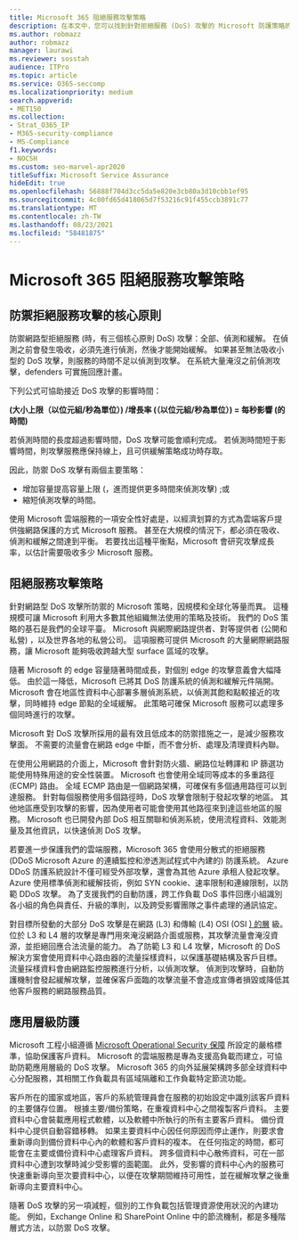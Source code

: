 ```yaml
---
title: Microsoft 365 阻絕服務攻擊策略
description: 在本文中，您可以找到針對拒絕服務 (DoS) 攻擊的 Microsoft 防護策略的概述。
ms.author: robmazz
author: robmazz
manager: laurawi
ms.reviewer: sosstah
audience: ITPro
ms.topic: article
ms.service: O365-seccomp
ms.localizationpriority: medium
search.appverid:
- MET150
ms.collection:
- Strat_O365_IP
- M365-security-compliance
- MS-Compliance
f1.keywords:
- NOCSH
ms.custom: seo-marvel-apr2020
titleSuffix: Microsoft Service Assurance
hideEdit: true
ms.openlocfilehash: 56888f704d3cc5da5e820e3cb80a3d10cbb1ef95
ms.sourcegitcommit: 4c00fd65d418065d7f53216c91f455ccb3891c77
ms.translationtype: MT
ms.contentlocale: zh-TW
ms.lasthandoff: 08/23/2021
ms.locfileid: "58481875"
---
```

# <a name="microsoft-365-denial-of-service-defense-strategy"></a>Microsoft 365 阻絕服務攻擊策略

## <a name="core-principles-of-defense-against-denial-of-service-attacks"></a>防禦拒絕服務攻擊的核心原則

防禦網路型拒絕服務 (時，有三個核心原則 DoS) 攻擊：全部、偵測和緩解。 在偵測之前會發生吸收，必須先進行偵測，然後才能開始緩解。 如果甚至無法吸收小型的 DoS 攻擊，則服務的時間不足以偵測到攻擊。 在系統大量淹沒之前偵測攻擊，defenders 可實施回應計畫。

下列公式可協助接近 DoS 攻擊的影響時間：

  **(大小上限（以位元組/秒為單位）) /增長率 (（以位元組/秒為單位）) = 每秒影響 (的時間)**

若偵測時間的長度超過影響時間，DoS 攻擊可能會順利完成。 若偵測時間短于影響時間，則攻擊服務應保持線上，且可供緩解策略成功時存取。

因此，防禦 DoS 攻擊有兩個主要策略：

- 增加容量提高容量上限 (，進而提供更多時間來偵測攻擊) ;或
- 縮短偵測攻擊的時間。

使用 Microsoft 雲端服務的一項安全性好處是，以經濟划算的方式為雲端客戶提供強網路保護的方式 Microsoft 服務。 甚至在大規模的情況下，都必須在吸收、偵測和緩解之間達到平衡。 若要找出這種平衡點，Microsoft 會研究攻擊成長率，以估計需要吸收多少 Microsoft 服務。

## <a name="denial-of-service-defense-strategy"></a>阻絕服務攻擊策略

針對網路型 DoS 攻擊所防禦的 Microsoft 策略，因規模和全球化等量而異。 這種規模可讓 Microsoft 利用大多數其他組織無法使用的策略及技術。 我們的 DoS 策略的基石是我們的全球平臺。 Microsoft 與網際網路提供者、對等提供者 (公開和私營) ，以及世界各地的私營公司。 這項服務可提供 Microsoft 的大量網際網路服務，讓 Microsoft 能夠吸收跨越大型 surface 區域的攻擊。

隨著 Microsoft 的 edge 容量隨著時間成長，對個別 edge 的攻擊意義會大幅降低。 由於這一降低，Microsoft 已將其 DoS 防護系統的偵測和緩解元件隔開。 Microsoft 會在地區性資料中心部署多層偵測系統，以偵測其飽和點較接近的攻擊，同時維持 edge 節點的全域緩解。 此策略可確保 Microsoft 服務可以處理多個同時進行的攻擊。

Microsoft 對 DoS 攻擊所採用的最有效且低成本的防禦措施之一，是減少服務攻擊面。 不需要的流量會在網路 edge 中斷，而不會分析、處理及清理資料內聯。

在使用公用網路的介面上，Microsoft 會針對防火牆、網路位址轉譯和 IP 篩選功能使用特殊用途的安全性裝置。 Microsoft 也會使用全域同等成本的多重路徑 (ECMP) 路由。 全域 ECMP 路由是一個網路架構，可確保有多個通用路徑可以到達服務。 針對每個服務使用多個路徑時，DoS 攻擊會限制于發起攻擊的地區。 其他地區應受到攻擊的影響，因為使用者可能會使用其他路徑來到達這些地區的服務。 Microsoft 也已開發內部 DoS 相互關聯和偵測系統，使用流程資料、效能測量及其他資訊，以快速偵測 DoS 攻擊。

若要進一步保護我們的雲端服務，Microsoft 365 會使用分散式的拒絕服務 (DDoS Microsoft Azure 的連續監控和滲透測試程式中內建的) 防護系統。 Azure DDoS 防護系統設計不僅可經受外部攻擊，還會為其他 Azure 承租人發起攻擊。 Azure 使用標準偵測和緩解技術，例如 SYN cookie、速率限制和連線限制，以防範 DDoS 攻擊。 為了支援我們的自動防護，跨工作負載 DoS 事件回應小組識別各小組的角色與責任、升級的準則，以及跨受影響團隊之事件處理的通訊協定。

對目標所發動的大部分 DoS 攻擊是在網路 (L3) 和傳輸 (L4) OSI (OSI [) 的層](/windows-hardware/drivers/network/windows-network-architecture-and-the-osi-model) 級。 位於 L3 和 L4 層的攻擊是專門用來淹沒網路介面或服務，其攻擊流量會淹沒資源，並拒絕回應合法流量的能力。 為了防範 L3 和 L4 攻擊，Microsoft 的 DoS 解決方案會使用資料中心路由器的流量採樣資料，以保護基礎結構及客戶目標。 流量採樣資料會由網路監控服務進行分析，以偵測攻擊。 偵測到攻擊時，自動防護機制會發起緩解攻擊，並確保客戶面臨的攻擊流量不會造成宣傳者損毀或降低其他客戶服務的網路服務品質。

## <a name="application-level-defenses"></a>應用層級防護

Microsoft 工程小組遵循 [Microsoft Operational Security 保障](https://www.microsoft.com/SDL/OperationalSecurityAssurance) 所設定的嚴格標準，協助保護客戶資料。 Microsoft 的雲端服務是專為支援高負載而建立，可協助防範應用層級的 DoS 攻擊。 Microsoft 365 的向外延展架構跨多部全球資料中心分配服務，其相關工作負載具有區域隔離和工作負載特定節流功能。

客戶所在的國家或地區，客戶的系統管理員會在服務的初始設定中識別該客戶資料的主要儲存位置。 根據主要/備份策略，在重複資料中心之間複製客戶資料。 主要資料中心會裝載應用程式軟體，以及軟體中所執行的所有主要客戶資料。 備份資料中心提供自動容錯移轉。 如果主要資料中心因任何原因而停止運作，則要求會重新導向到備份資料中心內的軟體和客戶資料的複本。 在任何指定的時間，都可能會在主要或備份資料中心處理客戶資料。 跨多個資料中心散佈資料，可在一部資料中心遭到攻擊時減少受影響的面範圍。 此外，受影響的資料中心內的服務可快速重新導向至次要資料中心，以便在攻擊期間維持可用性，並在緩解攻擊之後重新導向主要資料中心。

隨著 DoS 攻擊的另一項減輕，個別的工作負載包括管理資源使用狀況的內建功能。 例如，Exchange Online 和 SharePoint Online 中的節流機制，都是多種階層式方法，以防禦 DoS 攻擊。
